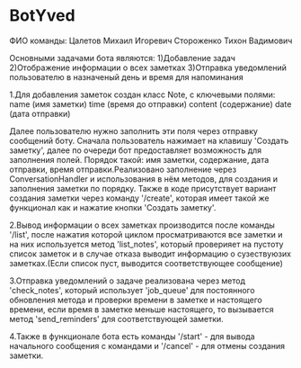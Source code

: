 # BotYved
ФИО команды:
  Цалетов Михаил Игоревич
  Стороженко Тихон Вадимович

Основными задачами бота являются:
 1)Добавление задач
 2)Отображение информации о всех заметках
 3)Отправка уведомлений пользователю в назначеный день и время для напоминания
 
1.Для добавления заметок создан класс Note, с ключевыми полями:
    name (имя заметки)
    time (время до отправки)
    content (содержание)
    date (дата отправки)
    
Далее пользователю нужно заполнить эти поля через отправку сообщений боту. Сначала пользователь нажимает на клавишу 'Создать заметку', далее по очереди бот предоставляет возможность для заполнения полей. Порядок такой: имя заметки, содержание, дата отправки, время отправки.Реализовано заполнение через ConversationHandler и использования в нём методов, для создания и заполнения заметки по порядку. Также в коде присутствует вариант создания заметки через команду '/create', которая имеет такой же функционал как и нажатие кнопки 'Создать заметку'. 

2.Вывод информации о всех заметках производится после команды '/list', после нажатия которой циклом просматриваются все заметки и на них используется метод 'list_notes', который проверияет на пустоту список заметок и в случае отказа выводит информацию о сузествуюзих заметках.(Если список пуст, выводится соответствующее сообщение)

3.Отправка уведомлений о задаче реализована через метод 'check_notes', который использует 'job_queue' для постоянного обновления метода и проверки времени в заметке и настоящего времени, если время в заметке меньше настоящего, то вызывается метод 'send_reminders' для соответствующей заметки.

4.Также в функционале бота есть команды '/start' - для вывода начального сообщения с командами и '/cancel' - для отмены создания заметки.
